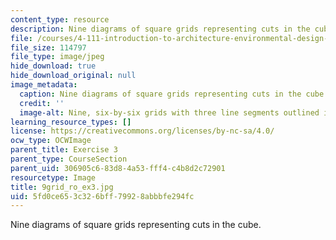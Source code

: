 ```yaml
---
content_type: resource
description: Nine diagrams of square grids representing cuts in the cube.
file: /courses/4-111-introduction-to-architecture-environmental-design-spring-2014/5fd0ce653c326bff79928abbbfe294fc_9grid_ro_ex3.jpg
file_size: 114797
file_type: image/jpeg
hide_download: true
hide_download_original: null
image_metadata:
  caption: Nine diagrams of square grids representing cuts in the cube.
  credit: ''
  image-alt: Nine, six-by-six grids with three line segments outlined in each.
learning_resource_types: []
license: https://creativecommons.org/licenses/by-nc-sa/4.0/
ocw_type: OCWImage
parent_title: Exercise 3
parent_type: CourseSection
parent_uid: 306905c6-83d8-4a53-fff4-c4b8d2c72901
resourcetype: Image
title: 9grid_ro_ex3.jpg
uid: 5fd0ce65-3c32-6bff-7992-8abbbfe294fc
---
```

Nine diagrams of square grids representing cuts in the cube.